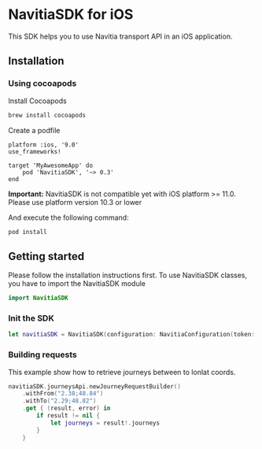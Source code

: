 # NavitiaSDK for iOS

This SDK helps you to use Navitia transport API in an iOS application.

## Installation

### Using cocoapods

Install Cocoapods

```bash
brew install cocoapods
```

Create a podfile

```
platform :ios, '9.0'
use_frameworks!

target 'MyAwesomeApp' do
    pod 'NavitiaSDK', '~> 0.3'
end
```

**Important:** NavitiaSDK is not compatible yet with iOS platform >= 11.0. Please use platform version 10.3 or lower

And execute the following command:

```bash
pod install
```

## Getting started

Please follow the installation instructions first.
To use NavitiaSDK classes, you have to import the NavitiaSDK module

```swift
import NavitiaSDK
```

### Init the SDK

```swift
let navitiaSDK = NavitiaSDK(configuration: NavitiaConfiguration(token: "my-token"))
```

### Building requests

This example show how to retrieve journeys between to lonlat coords.

```swift
navitiaSDK.journeysApi.newJourneyRequestBuilder()
    .withFrom("2.38;48.84")
    .withTo("2.29;48.82")
    .get { (result, error) in
        if result != nil {
            let journeys = result!.journeys
        }
    }
```


